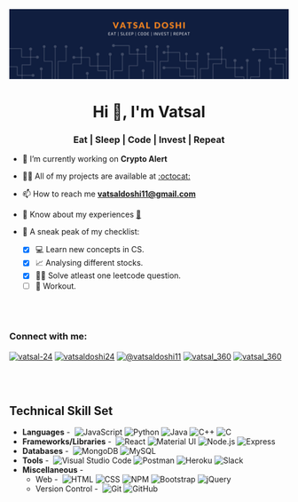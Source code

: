 <img alt="banner" src="banner.png" />
<h1 align="center">Hi 👋, I'm Vatsal</h1>
<h3 align="center">Eat | Sleep | Code | Invest | Repeat</h3>

- 🔭 I’m currently working on **Crypto Alert**

- 👨‍💻 All of my projects are available at [:octocat:](https://github.com/Vatsal-24/)

- 📫 How to reach me **vatsaldoshi11@gmail.com**

- 📄 Know about my experiences [📂](https://drive.google.com/file/d/184Z3YXXf82SmXtoqPyNtN3hiPOmiTts_/view?usp=sharing)

- 📜 A sneak peak of my checklist:
  - [x] 💻 Learn new concepts in CS.
  - [x] 📈 Analysing different stocks.
  - [x] 👨‍💻 Solve atleast one leetcode question.
  - [ ] 😬 Workout.

<br/>
<br/>
<h3 align="left">Connect with me:</h3>
<p align="left">
<a href="https://linkedin.com/in/vatsal-24" target="blank"><img align="center" src="https://raw.githubusercontent.com/rahuldkjain/github-profile-readme-generator/master/src/images/icons/Social/linked-in-alt.svg" alt="vatsal-24" height="30" width="40" /></a>
<a href="https://instagram.com/vatsaldoshi24" target="blank"><img align="center" src="https://raw.githubusercontent.com/rahuldkjain/github-profile-readme-generator/master/src/images/icons/Social/instagram.svg" alt="vatsaldoshi24" height="30" width="40" /></a>
<a href="https://medium.com/@vatsaldoshi11" target="blank"><img align="center" src="https://raw.githubusercontent.com/rahuldkjain/github-profile-readme-generator/master/src/images/icons/Social/medium.svg" alt="@vatsaldoshi11" height="30" width="40" /></a>
<a href="https://www.codechef.com/users/vatsal_360" target="blank"><img align="center" src="https://cdn.jsdelivr.net/npm/simple-icons@3.1.0/icons/codechef.svg" alt="vatsal_360" height="30" width="40" /></a>
<a href="https://www.leetcode.com/vatsal_360" target="blank"><img align="center" src="https://raw.githubusercontent.com/rahuldkjain/github-profile-readme-generator/master/src/images/icons/Social/leet-code.svg" alt="vatsal_360" height="30" width="40" /></a>
</p>
<br/>
<br/>


 <h2>Technical Skill Set  </h2>

- **Languages** -&nbsp;
  ![JavaScript](https://img.shields.io/static/v1?label=&message=JavaScript&color=222&logo=javascript)
  ![Python](https://img.shields.io/static/v1?label=&message=Python&color=222&logo=python)
  ![Java](https://img.shields.io/static/v1?label=&message=Java&color=222&logo=java&logoColor=007396)
  ![C++](https://img.shields.io/static/v1?label=&message=C%2B%2B&color=222&logo=cplusplus&logoColor=00599C)
  ![C](https://img.shields.io/static/v1?label=&message=C&color=222&logo=c&logoColor=00599C)
- **Frameworks/Libraries** -&nbsp;
  ![React](https://img.shields.io/static/v1?label=&message=React&color=222&logo=react)
  ![Material UI](https://img.shields.io/static/v1?label=&message=Material%20UI&color=222&logo=materialui&logoColor=0081CB)
  ![Node.js](https://img.shields.io/static/v1?label=&message=Node.js&color=222&logo=nodedotjs)
  ![Express](https://img.shields.io/static/v1?label=&message=Express&color=222&logo=express)
- **Databases** -&nbsp;
  ![MongoDB](https://img.shields.io/static/v1?label=&message=MongoDB&color=222&logo=mongodb)
  ![MySQL](https://img.shields.io/static/v1?label=&message=MySQL&color=222&logo=mysql)
- **Tools** -&nbsp;
  ![Visual Studio Code](https://img.shields.io/static/v1?label=&message=Visual%20Studio%20Code&color=222&logo=visualstudiocode&logoColor=007ACC)
  ![Postman](https://img.shields.io/static/v1?label=&message=Postman&color=222&logo=postman)
  ![Heroku](https://img.shields.io/static/v1?label=&message=Heroku&color=222&logo=heroku)
  ![Slack](https://img.shields.io/static/v1?label=&message=Slack&color=222&logo=slack&logoColor=601B61)
- **Miscellaneous** -&nbsp;
  - Web -&nbsp;
    ![HTML](https://img.shields.io/static/v1?label=&message=HTML&color=222&logo=html5)
    ![CSS](https://img.shields.io/static/v1?label=&message=CSS&color=222&logo=css3&logoColor=1572B6)
    ![NPM](https://img.shields.io/static/v1?label=&message=NPM&color=222&logo=npm)
    ![Bootstrap](https://img.shields.io/static/v1?label=&message=Bootstrap&color=222&logo=bootstrap)
    ![jQuery](https://img.shields.io/static/v1?label=&message=jQuery&color=222&logo=jquery&logoColor=0769AD)
  - Version Control -&nbsp;
    ![Git](https://img.shields.io/static/v1?label=&message=Git&color=222&logo=git)
    ![GitHub](https://img.shields.io/static/v1?label=&message=GitHub&color=222&logo=github)
